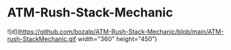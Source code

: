 # ATM-Rush-Stack-Mechanic

![d](https://github.com/bozalp/ATM-Rush-Stack-Mechanic/blob/main/ATM-rush-StackMechanic.gif width="360" height="450")
